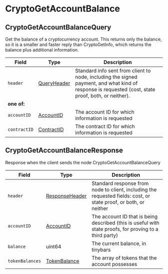 # CryptoGetAccountBalance

## CryptoGetAccountBalanceQuery

Get the balance of a cryptocurrency account. This returns only the balance, so it is a smaller and faster reply than CryptoGetInfo, which returns the balance plus additional information.

| Field        | Type                                                                                                                                                     | Description                                                                                                                                         |
| ------------ | -------------------------------------------------------------------------------------------------------------------------------------------------------- | --------------------------------------------------------------------------------------------------------------------------------------------------- |
| `header`     | [QueryHeader](https://github.com/theekrystallee/hedera-style-guide/blob/sdk-v1/deprecated/hedera-api/cryptocurrency-accounts/broken-reference/README.md) | Standard info sent from client to node, including the signed payment, and what kind of response is requested (cost, state proof, both, or neither). |
| **one of:**  |                                                                                                                                                          |                                                                                                                                                     |
| `accountID`  | [AccountID](https://github.com/theekrystallee/hedera-style-guide/blob/sdk-v1/deprecated/hedera-api/cryptocurrency-accounts/broken-reference/README.md)   | The account ID for which information is requested                                                                                                   |
| `contractID` | [ContractID](https://github.com/theekrystallee/hedera-style-guide/blob/sdk-v1/deprecated/hedera-api/cryptocurrency-accounts/broken-reference/README.md)  | The contract ID for which information is requested                                                                                                  |

## CryptoGetAccountBalanceResponse

Response when the client sends the node CryptoGetAccountBalanceQuery

| Field           | Type                                                                                                                                                        | Description                                                                                                      |
| --------------- | ----------------------------------------------------------------------------------------------------------------------------------------------------------- | ---------------------------------------------------------------------------------------------------------------- |
| `header`        | [ResponseHeader](https://github.com/theekrystallee/hedera-style-guide/blob/sdk-v1/deprecated/hedera-api/cryptocurrency-accounts/broken-reference/README.md) | Standard response from node to client, including the requested fields: cost, or state proof, or both, or neither |
| `accountID`     | [AccountID](https://github.com/theekrystallee/hedera-style-guide/blob/sdk-v1/deprecated/hedera-api/cryptocurrency-accounts/broken-reference/README.md)      | The account ID that is being described (this is useful with state proofs, for proving to a third party)          |
| `balance`       | uint64                                                                                                                                                      | The current balance, in tinybars                                                                                 |
| `tokenBalances` | [TokenBalance](https://github.com/theekrystallee/hedera-style-guide/blob/sdk-v1/deprecated/hedera-api/cryptocurrency-accounts/broken-reference/README.md)   | The array of tokens that the account possesses                                                                   |

